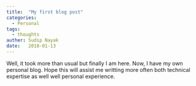 ```yaml
---
title:  "My first blog post"
categories:
  - Personal
tags:
  - thoughts
auther: Sudip Nayak
date:   2018-01-13
---
```


Well, it took more than usual but finally I am here. Now, I have my own personal blog. Hope this will assist me writting more often both technical expertise as well well personal experience. 
